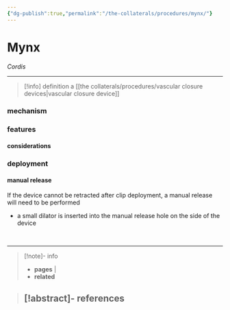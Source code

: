 ```yaml
---
{"dg-publish":true,"permalink":"/the-collaterals/procedures/mynx/"}
---
```



# Mynx

*Cordis*

---

> [!info] definition
> a [[the collaterals/procedures/vascular closure devices\|vascular closure device]]

### mechanism


### features


#### considerations

### deployment


#### manual release
If the device cannot be retracted after clip deployment, a manual release will need to be performed
- a small dilator is inserted into the manual release hole on the side of the device

<br>

---

> [!note]- info
> - **pages** | 
> - **related** 

> [!abstract]- references
> - 






